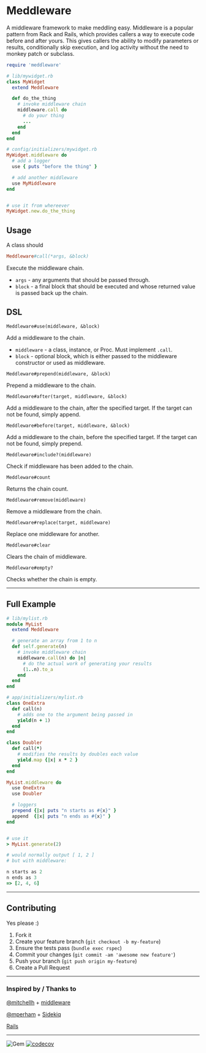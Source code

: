 Meddleware
======
A middleware framework to make meddling easy.  Middleware is a popular pattern from Rack and Rails, which provides callers a way to execute code before and after yours.  This gives callers the ability to modify parameters or results, conditionally skip execution, and log activity without the need to monkey patch or subclass.


```ruby
require 'meddleware'

# lib/mywidget.rb
class MyWidget
  extend Meddleware

  def do_the_thing
    # invoke middleware chain
    middleware.call do
      # do your thing
      ...
    end
  end
end

# config/initializers/mywidget.rb
MyWidget.middleware do
  # add a logger
  use { puts "before the thing" }

  # add another middleware
  use MyMiddleware
end


# use it from whereever
MyWidget.new.do_the_thing
```

## Usage
A class should 

```ruby
Meddleware#call(*args, &block)
```
Execute the middleware chain.
* `args` - any arguments that should be passed through.
* `block` - a final block that should be executed and whose returned value is passed back up the chain.



## DSL


```
Meddleware#use(middleware, &block)
```
Add a middleware to the chain.
* `middleware` - a class, instance, or Proc.  Must implement `.call`.
* `block` - optional block, which is either passed to the middleware constructor or used as middleware.


```
Meddleware#prepend(middleware, &block)
```
Prepend a middleware to the chain.


```
Meddleware#after(target, middleware, &block)
```
Add a middleware to the chain, after the specified target.  If the target can not be found, simply append.


```
Meddleware#before(target, middleware, &block)
```
Add a middleware to the chain, before the specified target.  If the target can not be found, simply prepend.


```
Meddleware#include?(middleware)
```
Check if middleware has been added to the chain.


```
Meddleware#count
```
Returns the chain count.


```
Meddleware#remove(middleware)
```
Remove a middleware from the chain.


```
Meddleware#replace(target, middleware)
```
Replace one middleware for another.


```
Meddleware#clear
```
Clears the chain of middleware.


```
Meddleware#empty?
```
Checks whether the chain is empty.


----
## Full Example
```ruby
# lib/mylist.rb
module MyList
  extend Meddleware

  # generate an array from 1 to n
  def self.generate(n)
    # invoke middleware chain
    middleware.call(n) do |n|
      # do the actual work of generating your results 
      (1..n).to_a
    end
  end
end

# app/initializers/mylist.rb
class OneExtra
  def call(n)
    # adds one to the argument being passed in
    yield(n + 1)
  end
end

class Doubler
  def call(*)
    # modifies the results by doubles each value
    yield.map {|x| x * 2 }
  end
end

MyList.middleware do
  use OneExtra
  use Doubler

  # loggers
  prepend {|x| puts "n starts as #{x}" }
  append  {|x| puts "n ends as #{x}" }
end


# use it
> MyList.generate(2)

# would normally output [ 1, 2 ]
# but with middleware:

n starts as 2
n ends as 3
=> [2, 4, 6]
```

----
## Contributing

Yes please  :)

1. Fork it
1. Create your feature branch (`git checkout -b my-feature`)
1. Ensure the tests pass (`bundle exec rspec`)
1. Commit your changes (`git commit -am 'awesome new feature'`)
1. Push your branch (`git push origin my-feature`)
1. Create a Pull Request


----
### Inspired by / Thanks to

[@mitchellh](https://github.com/mitchellh) + [middleware](https://github.com/mitchellh/middleware/tree/master/lib/middleware)

[@mperham](https://github.com/mperham) + [Sidekiq](https://github.com/mperham/sidekiq/blob/master/lib/sidekiq/middleware/chain.rb)

[Rails](https://github.com/rails/rails/blob/main/actionpack/lib/action_dispatch/middleware/stack.rb)


----
![Gem](https://img.shields.io/gem/dt/meddleware?style=plastic)
[![codecov](https://codecov.io/gh/dpep/meddleware_rb/branch/main/graph/badge.svg)](https://codecov.io/gh/dpep/meddleware_rb)
